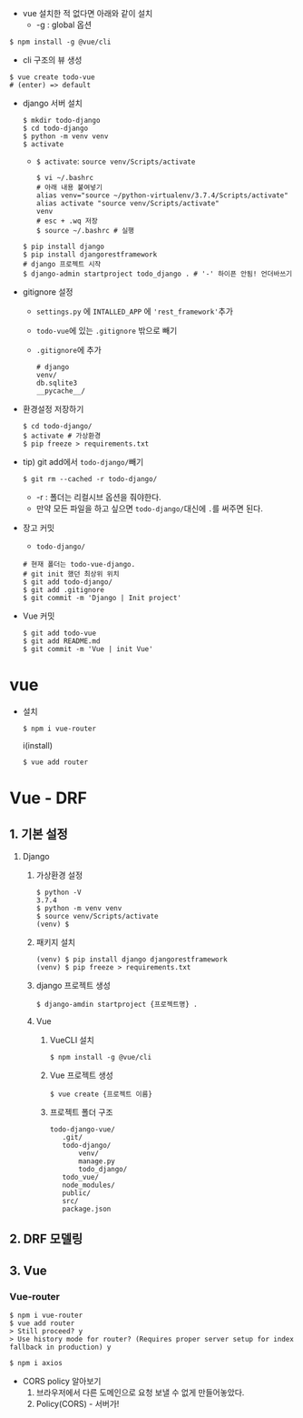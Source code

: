 * vue 설치한 적 없다면 아래와 같이 설치
  * -g : global 옵션

```shell
$ npm install -g @vue/cli
```

* cli 구조의 뷰 생성

```shell
$ vue create todo-vue
# (enter) => default
```

* django 서버 설치

  ```shell
  $ mkdir todo-django
  $ cd todo-django
  $ python -m venv venv
  $ activate
  ```

  * `$ activate`: `source venv/Scripts/activate`

    ```shell
    $ vi ~/.bashrc
    # 아래 내용 붙여넣기
    alias venv="source ~/python-virtualenv/3.7.4/Scripts/activate"
    alias activate "source venv/Scripts/activate"
    venv
    # esc + .wq 저장
    $ source ~/.bashrc # 실행
    ```

  ```shell
  $ pip install django
  $ pip install djangorestframework
  # django 프로젝트 시작
  $ django-admin startproject todo_django . # '-' 하이픈 안됨! 언더바쓰기
  ```

* gitignore 설정

  * `settings.py` 에 `INTALLED_APP` 에 `'rest_framework'`추가

  - `todo-vue`에 있는 `.gitignore` 밖으로 빼기

  - `.gitignore`에 추가

    ```.gitignore
    # django
    venv/
    db.sqlite3
    __pycache__/
    ```

* 환경설정 저장하기

  ```shell
  $ cd todo-django/
  $ activate # 가상환경
  $ pip freeze > requirements.txt
  ```

* tip) git add에서 `todo-django/`빼기

  ```shell
  $ git rm --cached -r todo-django/
  ```

  * -r : 폴더는 리컬시브 옵션을 줘야한다.
  * 만약 모든 파일을 하고 싶으면 `todo-django/`대신에 `.`를 써주면 된다.

* 장고 커밋

  * `todo-django/` 

  ```shell
  # 현재 폴더는 todo-vue-django.
  # git init 했던 최상위 위치
  $ git add todo-django/
  $ git add .gitignore
  $ git commit -m 'Django | Init project'
  ```

* Vue 커밋

  ```shell
  $ git add todo-vue
  $ git add README.md
  $ git commit -m 'Vue | init Vue'
  ```

# vue

* 설치

  ```
  $ npm i vue-router
  ```

  i(install)

  ```
  $ vue add router
  ```

  

# Vue - DRF

## 1. 기본 설정

1. Django

   1. 가상환경 설정

      ```shell
      $ python -V
      3.7.4
      $ python -m venv venv
      $ source venv/Scripts/activate
      (venv) $
      ```

   2. 패키지 설치

      ```shell
      (venv) $ pip install django djangorestframework
      (venv) $ pip freeze > requirements.txt
      ```

   3. django 프로젝트 생성

      ```shell
      $ django-amdin startproject {프로젝트명} .
      ```

   4. Vue

      1. VueCLI 설치

         ```shell
         $ npm install -g @vue/cli
         ```

      2. Vue 프로젝트 생성

         ```shell
         $ vue create {프로젝트 이름}
         ```

      3. 프로젝트 폴더 구조

         ```
         todo-django-vue/
         	.git/
         	todo-django/
         		venv/
         		manage.py
         		todo_django/
         	todo_vue/
         	node_modules/
         	public/
         	src/
         	package.json
         ```

## 2. DRF 모델링

## 3. Vue

### Vue-router

```shell
$ npm i vue-router
$ vue add router
> Still proceed? y
> Use history mode for router? (Requires proper server setup for index fallback in production) y
```

```shell
$ npm i axios
```

* CORS policy 알아보기
  1. 브라우저에서 다른 도메인으로 요청 보낼 수 없게 만들어놓았다.
  2. Policy(CORS) - 서버가!